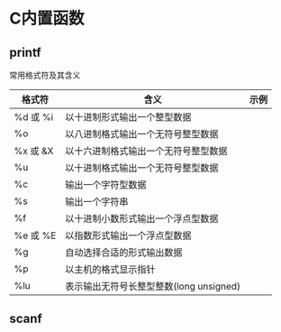 # C内置函数

## printf

常用格式符及其含义

| 格式符   | 含义                                    | 示例 |
| -------- | --------------------------------------- | ---- |
| %d 或 %i | 以十进制形式输出一个整型数据            |      |
| %o       | 以八进制格式输出一个无符号整型数据      |      |
| %x 或 &X | 以十六进制格式输出一个无符号整型数据    |      |
| %u       | 以十进制格式输出一个无符号整型数据      |      |
| %c       | 输出一个字符型数据                      |      |
| %s       | 输出一个字符串                          |      |
| %f       | 以十进制小数形式输出一个浮点型数据      |      |
| %e 或 %E | 以指数形式输出一个浮点型数据            |      |
| %g       | 自动选择合适的形式输出数据              |      |
| %p       | 以主机的格式显示指针                    |      |
| %lu      | 表示输出无符号长整型整数(long unsigned) |      |

## scanf
